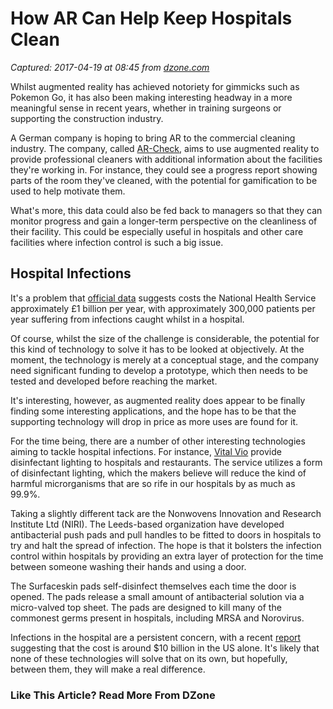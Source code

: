 # How AR Can Help Keep Hospitals Clean

_Captured: 2017-04-19 at 08:45 from [dzone.com](https://dzone.com/articles/how-ar-can-help-keep-hospitals-clean)_

Whilst augmented reality has achieved notoriety for gimmicks such as Pokemon Go, it has also been making interesting headway in a more meaningful sense in recent years, whether in training surgeons or supporting the construction industry.

A German company is hoping to bring AR to the commercial cleaning industry. The company, called [AR-Check](https://ar-check.com/?lang=en), aims to use augmented reality to provide professional cleaners with additional information about the facilities they're working in. For instance, they could see a progress report showing parts of the room they've cleaned, with the potential for gamification to be used to help motivate them.

What's more, this data could also be fed back to managers so that they can monitor progress and gain a longer-term perspective on the cleanliness of their facility. This could be especially useful in hospitals and other care facilities where infection control is such a big issue.

## Hospital Infections

It's a problem that [official data](https://www.england.nhs.uk/wp-content/uploads/2015/04/10-amr-lon-reducing-hcai.pdf) suggests costs the National Health Service approximately £1 billion per year, with approximately 300,000 patients per year suffering from infections caught whilst in a hospital.

Of course, whilst the size of the challenge is considerable, the potential for this kind of technology to solve it has to be looked at objectively. At the moment, the technology is merely at a conceptual stage, and the company need significant funding to develop a prototype, which then needs to be tested and developed before reaching the market.

It's interesting, however, as augmented reality does appear to be finally finding some interesting applications, and the hope has to be that the supporting technology will drop in price as more uses are found for it.

For the time being, there are a number of other interesting technologies aiming to tackle hospital infections. For instance, [Vital Vio](http://adigaskell.org/2015/04/01/new-innovation-aims-to-tackle-hospital-infections/) provide disinfectant lighting to hospitals and restaurants. The service utilizes a form of disinfectant lighting, which the makers believe will reduce the kind of harmful microrganisms that are so rife in our hospitals by as much as 99.9%.

Taking a slightly different tack are the Nonwovens Innovation and Research Institute Ltd (NIRI). The Leeds-based organization have developed antibacterial push pads and pull handles to be fitted to doors in hospitals to try and halt the spread of infection. The hope is that it bolsters the infection control within hospitals by providing an extra layer of protection for the time between someone washing their hands and using a door.

The Surfaceskin pads self-disinfect themselves each time the door is opened. The pads release a small amount of antibacterial solution via a micro-valved top sheet. The pads are designed to kill many of the commonest germs present in hospitals, including MRSA and Norovirus.

Infections in the hospital are a persistent concern, with a recent [report](http://www.medscape.com/viewarticle/810372) suggesting that the cost is around $10 billion in the US alone. It's likely that none of these technologies will solve that on its own, but hopefully, between them, they will make a real difference.

### Like This Article? Read More From DZone
